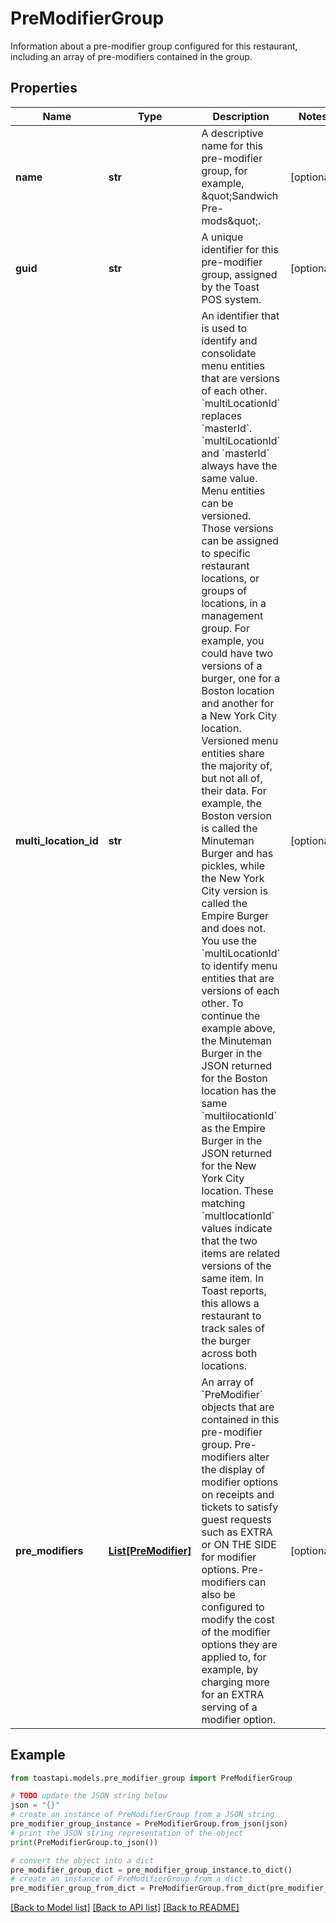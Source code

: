# PreModifierGroup

Information about a pre-modifier group configured for this restaurant, including an array of pre-modifiers contained in the group. 

## Properties

Name | Type | Description | Notes
------------ | ------------- | ------------- | -------------
**name** | **str** | A descriptive name for this pre-modifier group, for example, \&quot;Sandwich Pre-mods\&quot;.  | [optional] 
**guid** | **str** | A unique identifier for this pre-modifier group, assigned by the Toast POS system.  | [optional] 
**multi_location_id** | **str** | An identifier that is used to identify and consolidate menu entities that are versions of each other.  &#x60;multiLocationId&#x60; replaces &#x60;masterId&#x60;. &#x60;multiLocationId&#x60; and &#x60;masterId&#x60; always have the same value.  Menu entities can be versioned. Those versions can be assigned to specific restaurant locations, or groups of locations, in a management group. For example, you could have two versions of a burger, one for a Boston location and another for a New York City location. Versioned menu entities share the majority of, but not all of, their data. For example, the Boston version is called the Minuteman Burger and has pickles, while the New York City version is called the Empire Burger and does not.  You use the &#x60;multiLocationId&#x60; to identify menu entities that are versions of each other. To continue the example above, the Minuteman Burger in the JSON returned for the Boston location has the same &#x60;multilocationId&#x60; as the Empire Burger in the JSON returned for the New York City location. These matching &#x60;multlocationId&#x60; values indicate that the two items are related versions of the same item. In Toast reports, this allows a restaurant to track sales of the burger across both locations.  | [optional] 
**pre_modifiers** | [**List[PreModifier]**](PreModifier.md) | An array of &#x60;PreModifier&#x60; objects that are contained in this pre-modifier group. Pre-modifiers alter the display of modifier options on receipts and tickets to satisfy guest requests such as EXTRA or ON THE SIDE for modifier options. Pre-modifiers can also be configured to modify the cost of the modifier options they are applied to, for example, by charging more for an EXTRA serving of a modifier option.  | [optional] 

## Example

```python
from toastapi.models.pre_modifier_group import PreModifierGroup

# TODO update the JSON string below
json = "{}"
# create an instance of PreModifierGroup from a JSON string
pre_modifier_group_instance = PreModifierGroup.from_json(json)
# print the JSON string representation of the object
print(PreModifierGroup.to_json())

# convert the object into a dict
pre_modifier_group_dict = pre_modifier_group_instance.to_dict()
# create an instance of PreModifierGroup from a dict
pre_modifier_group_from_dict = PreModifierGroup.from_dict(pre_modifier_group_dict)
```
[[Back to Model list]](../README.md#documentation-for-models) [[Back to API list]](../README.md#documentation-for-api-endpoints) [[Back to README]](../README.md)


